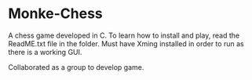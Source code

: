 # Monke-Chess
A chess game developed in C.
To learn how to install and play, read the ReadME.txt file in the folder.
Must have Xming installed in order to run as there is a working GUI.

Collaborated as a group to develop game.
